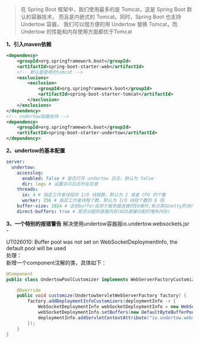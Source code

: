 > 在 Spring Boot 框架中，我们使用最多的是 Tomcat，这是 Spring Boot 默认的容器技术，
>而且是内嵌式的 Tomcat。同时，Spring Boot 也支持 Undertow 容器，
>我们可以很方便的用 Undertow 替换 Tomcat，而 Undertow 的性能和内存使用方面都优于Tomcat

**1、引入maven依赖**
```xml
<dependency>
    <groupId>org.springframework.boot</groupId>
    <artifactId>spring-boot-starter-web</artifactId>
    <!-- 默认是使用的tomcat -->
    <exclusions>
        <exclusion>
            <groupId>org.springframework.boot</groupId>
            <artifactId>spring-boot-starter-tomcat</artifactId>
        </exclusion>
    </exclusions>
</dependency>
<!-- undertow容器支持 -->
<dependency>
    <groupId>org.springframework.boot</groupId>
    <artifactId>spring-boot-starter-undertow</artifactId>
</dependency>
```

**2、undertow的基本配置**
```yaml
server:
  undertow:
    accesslog:
      enabled: false # 是否打开 undertow 日志，默认为 false
      dir: logs # 设置访问日志所在目录
    threads:
      io: 4 # 指定工作者线程的 I/0 线程数，默认为 2 或者 CPU 的个数
      worker: 256 # 指定工作者线程个数，默认为 I/O 线程个数的 8 倍
    buffer-size: 1024 # 这些buffer会用于服务器连接的IO操作,有点类似netty的池化内存管理；
    direct-buffers: true # 是否分配的直接内存(NIO直接分配的堆外内存)
```

**3、一个特别的报错警告**
解决使用undertow容器报io.undertow.websockets.jsr -

UT026010: Buffer pool was not set on WebSocketDeploymentInfo, the default pool will be used  
处理：  
新增一个component注解的类，具体如下：
```java
@Component
public class UndertowPoolCustomizer implements WebServerFactoryCustomizer<UndertowServletWebServerFactory> {

    @Override
    public void customize(UndertowServletWebServerFactory factory) {
        factory.addDeploymentInfoCustomizers(deploymentInfo -> {
            WebSocketDeploymentInfo webSocketDeploymentInfo = new WebSocketDeploymentInfo();
            webSocketDeploymentInfo.setBuffers(new DefaultByteBufferPool(false, 1024));
            deploymentInfo.addServletContextAttribute("io.undertow.websockets.jsr.WebSocketDeploymentInfo", webSocketDeploymentInfo);
        });
    }
}
```